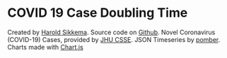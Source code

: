 # COVID 19 Case Doubling Time
Created by [Harold Sikkema](https://nsitu.ca). Source code on [Github](https://github.com/nsitu/covid-case-doubling-time). Novel Coronavirus (COVID-19) Cases, provided by [JHU CSSE](https://systems.jhu.edu/research/public-health/ncov/). JSON Timeseries by [pomber](https://github.com/pomber/covid19). Charts made with [Chart.js](https://www.chartjs.org/)
